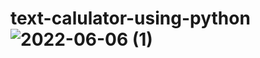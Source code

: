 # text-calulator-using-python ![2022-06-06 (1)](https://user-images.githubusercontent.com/95542748/172224148-1c6b3ab9-4e0d-4386-95b8-3b4739463b36.png)
